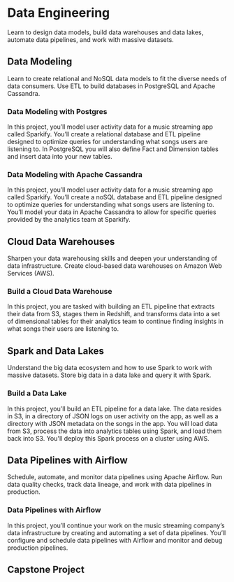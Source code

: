 # Data Engineering

Learn to design data models, build data warehouses and data lakes, automate data pipelines, and work with massive datasets.

## Data Modeling

Learn to create relational and NoSQL data models to fit the diverse needs of data consumers. Use ETL to build databases in PostgreSQL and Apache Cassandra.

### Data Modeling with Postgres

In this project, you’ll model user activity data for a music streaming app called Sparkify. You’ll create a relational database and ETL pipeline designed to optimize queries for understanding what songs users are listening to. In PostgreSQL you will also define Fact and Dimension tables and insert data into your new tables.

### Data Modeling with Apache Cassandra

In this project, you’ll model user activity data for a music streaming app called Sparkify. You’ll create a noSQL database and ETL pipeline designed to optimize queries for understanding what songs users are listening to. You’ll model your data in Apache Cassandra to allow for specific queries provided by the analytics team at Sparkify.

## Cloud Data Warehouses

Sharpen your data warehousing skills and deepen your understanding of data infrastructure. Create cloud-based data warehouses on Amazon Web Services (AWS).

### Build a Cloud Data Warehouse

In this project, you are tasked with building an ETL pipeline that extracts their data from S3, stages them in Redshift, and transforms data into a set of dimensional tables for their analytics team to continue finding insights in what songs their users are listening to.

## Spark and Data Lakes

Understand the big data ecosystem and how to use Spark to work with massive datasets. Store big data in a data lake and query it with Spark.

### Build a Data Lake

In this project, you'll build an ETL pipeline for a data lake. The data resides in S3, in a directory of JSON logs on user activity on the app, as well as a directory with JSON metadata on the songs in the app. You will load data from S3, process the data into analytics tables using Spark, and load them back into S3. You'll deploy this Spark process on a cluster using AWS.

## Data Pipelines with Airflow

Schedule, automate, and monitor data pipelines using Apache Airflow. Run data quality checks, track data lineage, and work with data pipelines in production.

### Data Pipelines with Airflow

In this project, you’ll continue your work on the music streaming company’s data infrastructure by creating and automating a set of data pipelines. You’ll configure and schedule data pipelines with Airflow and monitor and debug production pipelines.

## Capstone Project
